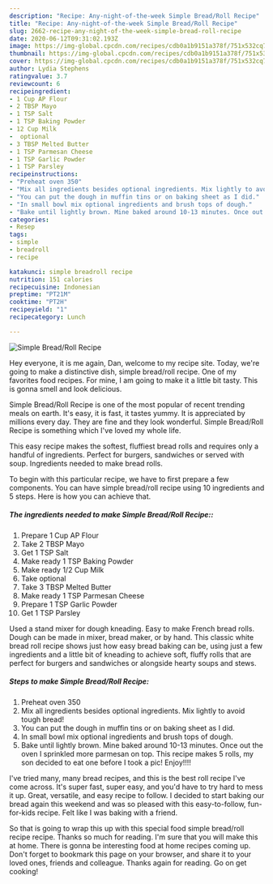 ```yaml
---
description: "Recipe: Any-night-of-the-week Simple Bread/Roll Recipe"
title: "Recipe: Any-night-of-the-week Simple Bread/Roll Recipe"
slug: 2662-recipe-any-night-of-the-week-simple-bread-roll-recipe
date: 2020-06-12T09:31:02.193Z
image: https://img-global.cpcdn.com/recipes/cdb0a1b9151a378f/751x532cq70/simple-breadroll-recipe-recipe-main-photo.jpg
thumbnail: https://img-global.cpcdn.com/recipes/cdb0a1b9151a378f/751x532cq70/simple-breadroll-recipe-recipe-main-photo.jpg
cover: https://img-global.cpcdn.com/recipes/cdb0a1b9151a378f/751x532cq70/simple-breadroll-recipe-recipe-main-photo.jpg
author: Lydia Stephens
ratingvalue: 3.7
reviewcount: 6
recipeingredient:
- 1 Cup AP Flour
- 2 TBSP Mayo
- 1 TSP Salt
- 1 TSP Baking Powder
- 12 Cup Milk
-  optional
- 3 TBSP Melted Butter
- 1 TSP Parmesan Cheese
- 1 TSP Garlic Powder
- 1 TSP Parsley
recipeinstructions:
- "Preheat oven 350"
- "Mix all ingredients besides optional ingredients. Mix lightly to avoid tough bread!"
- "You can put the dough in muffin tins or on baking sheet as I did."
- "In small bowl mix optional ingredients and brush tops of dough."
- "Bake until lightly brown. Mine baked around 10-13 minutes. Once out the oven I sprinkled more parmesan on top. This recipe makes 5 rolls, my son decided to eat one before I took a pic! Enjoy!!!!"
categories:
- Resep
tags:
- simple
- breadroll
- recipe

katakunci: simple breadroll recipe
nutrition: 151 calories
recipecuisine: Indonesian
preptime: "PT21M"
cooktime: "PT2H"
recipeyield: "1"
recipecategory: Lunch

---
```



![Simple Bread/Roll Recipe](https://img-global.cpcdn.com/recipes/cdb0a1b9151a378f/751x532cq70/simple-breadroll-recipe-recipe-main-photo.jpg)

Hey everyone, it is me again, Dan, welcome to my recipe site. Today, we're going to make a distinctive dish, simple bread/roll recipe. One of my favorites food recipes. For mine, I am going to make it a little bit tasty. This is gonna smell and look delicious.

Simple Bread/Roll Recipe is one of the most popular of recent trending meals on earth. It's easy, it is fast, it tastes yummy. It is appreciated by millions every day. They are fine and they look wonderful. Simple Bread/Roll Recipe is something which I've loved my whole life.

This easy recipe makes the softest, fluffiest bread rolls and requires only a handful of ingredients. Perfect for burgers, sandwiches or served with soup. Ingredients needed to make bread rolls.


To begin with this particular recipe, we have to first prepare a few components. You can have simple bread/roll recipe using 10 ingredients and 5 steps. Here is how you can achieve that.

##### The ingredients needed to make Simple Bread/Roll Recipe::

1. Prepare 1 Cup AP Flour
1. Take 2 TBSP Mayo
1. Get 1 TSP Salt
1. Make ready 1 TSP Baking Powder
1. Make ready 1/2 Cup Milk
1. Take  optional
1. Take 3 TBSP Melted Butter
1. Make ready 1 TSP Parmesan Cheese
1. Prepare 1 TSP Garlic Powder
1. Get 1 TSP Parsley


Used a stand mixer for dough kneading. Easy to make French bread rolls. Dough can be made in mixer, bread maker, or by hand. This classic white bread roll recipe shows just how easy bread baking can be, using just a few ingredients and a little bit of kneading to achieve soft, fluffy rolls that are perfect for burgers and sandwiches or alongside hearty soups and stews. 

##### Steps to make Simple Bread/Roll Recipe:

1. Preheat oven 350
1. Mix all ingredients besides optional ingredients. Mix lightly to avoid tough bread!
1. You can put the dough in muffin tins or on baking sheet as I did.
1. In small bowl mix optional ingredients and brush tops of dough.
1. Bake until lightly brown. Mine baked around 10-13 minutes. Once out the oven I sprinkled more parmesan on top. This recipe makes 5 rolls, my son decided to eat one before I took a pic! Enjoy!!!!


I&#39;ve tried many, many bread recipes, and this is the best roll recipe I&#39;ve come across. It&#39;s super fast, super easy, and you&#39;d have to try hard to mess it up. Great, versatile, and easy recipe to follow. I decided to start baking our bread again this weekend and was so pleased with this easy-to-follow, fun-for-kids recipe. Felt like I was baking with a friend. 

So that is going to wrap this up with this special food simple bread/roll recipe recipe. Thanks so much for reading. I'm sure that you will make this at home. There is gonna be interesting food at home recipes coming up. Don't forget to bookmark this page on your browser, and share it to your loved ones, friends and colleague. Thanks again for reading. Go on get cooking!
